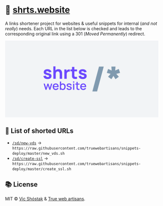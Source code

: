 # 🔗 [shrts.website](https://shrts.website/)

A links shortener project for websites & useful snippets for internal (_and not really_) needs. Each URL in the list below is checked and leads to the corresponding original link using a 301 (_Moved Permanently_) redirect.

![shrts website](.github/gh-cover.png)

## 📌 List of shorted URLs

- [`/sd/new-vds`](https://shrts.website/sd/new-vds) → `https://raw.githubusercontent.com/truewebartisans/snippets-deploy/master/new_vds.sh`
- [`/sd/create-ssl`](https://shrts.website/sd/create-ssl) → `https://raw.githubusercontent.com/truewebartisans/snippets-deploy/master/create_ssl.sh`

## 📚 License

MIT &copy; [Vic Shóstak](https://github.com/koddr) & [True web artisans](https://1wa.co/).
